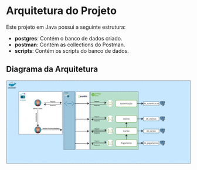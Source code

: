 # Arquitetura do Projeto

Este projeto em Java possui a seguinte estrutura:

- **postgres**: Contém o banco de dados criado.
- **postman**: Contém as collections do Postman.
- **scripts**: Contém os scripts do banco de dados.

## Diagrama da Arquitetura

<img src="Diagram.jpg" alt="Diagrama da arquitetura do sistema">